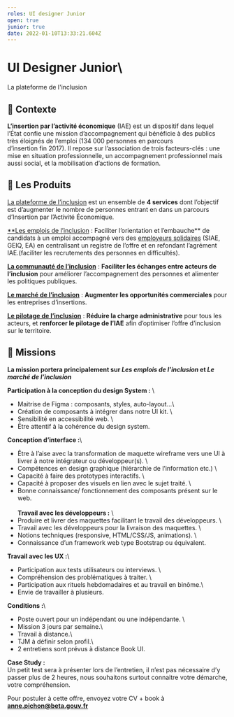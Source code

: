 ```yaml
---
roles: UI designer Junior
open: true
junior: true
date: 2022-01-10T13:33:21.604Z
---
```

# UI Designer Junior\
La plateforme de l'inclusion

## 👋 Contexte

**L’insertion par l’activité économique** (IAE) est un dispositif dans lequel l’État confie une mission d’accompagnement qui bénéficie à des publics très éloignés de l’emploi (134 000 personnes en parcours d’insertion fin 2017). Il repose sur l’association de trois facteurs-clés : une mise en situation professionnelle, un accompagnement professionnel mais aussi social, et la mobilisation d’actions de formation.

## 🧨 Les Produits

[La plateforme de l’inclusion](https://inclusion.beta.gouv.fr/) est un ensemble de **4 services** dont l’objectif est d’augmenter le nombre de personnes entrant en dans un parcours d’Insertion par l’Activité Économique.

[\*\*Les emplois de l’inclusion](https://emplois.inclusion.beta.gouv.fr/) : Faciliter l’orientation et l’embauche\*\* de candidats à un emploi accompagné vers des [employeurs solidaires](https://doc.inclusion.beta.gouv.fr/presentation/employeurs-solidaires) (SIAE, GEIQ, EA) en centralisant un registre de l’offre et en refondant l’agrément IAE.(faciliter les recrutements des personnes en difficultés).

**[La communauté de l’inclusion](https://communaute.inclusion.beta.gouv.fr/)** : **Faciliter les échanges entre acteurs de l’inclusion** pour améliorer l’accompagnement des personnes et alimenter les politiques publiques.

**[Le marché de l’inclusion](https://lemarche.inclusion.beta.gouv.fr/)** : **Augmenter les opportunités commerciales** pour les entreprises d’insertions.

**[Le pilotage de l’inclusion](https://pilotage.inclusion.beta.gouv.fr/)** : **Réduire la charge administrative** pour tous les acteurs, et **renforcer le pilotage de l’IAE** afin d’optimiser l’offre d’inclusion sur le territoire.

## 🔧 Missions

**La mission portera principalement sur *Les emplois de l’inclusion* et *Le marché de l’inclusion***

**Participation à la conception du design System :** \
- Maitrise de Figma : composants, styles, auto-layout...\
- Création de composants à intégrer dans notre UI kit. \
- Sensibilité en accessibilité web. \
- Être attentif à la cohérence du design system.

**Conception d’interface :**\
- Être à l’aise avec la transformation de maquette wireframe vers une UI à livrer à notre intégrateur ou développeur(s). \
- Compétences en design graphique (hiérarchie de l’information etc.) \
- Capacité à faire des prototypes interactifs. \
- Capacité à proposer des visuels en lien avec le sujet traité. \
- Bonne connaissance/ fonctionnement des composants présent sur le web.\
 \
**Travail avec les développeurs :** \
- Produire et livrer des maquettes facilitant le travail des développeurs. \
- Travail avec les développeurs pour la livraison des maquettes. \
- Notions techniques (responsive, HTML/CSS/JS, animations). \
- Connaissance d’un framework web type Bootstrap ou équivalent.

**Travail avec les UX :**\
- Participation aux tests utilisateurs ou interviews. \
- Compréhension des problématiques à traiter. \
- Participation aux rituels hebdomadaires et au travail en binôme.\
- Envie de travailler à plusieurs.

**Conditions :**\
- Poste ouvert pour un indépendant ou une indépendante. \
- Mission 3 jours par semaine.\
- Travail à distance.\
- TJM à définir selon profil.\
- 2 entretiens sont prévus à distance Book UI.

**Case Study :**\
Un petit test sera à présenter lors de l’entretien, il n’est pas nécessaire d’y passer plus de 2 heures, nous souhaitons surtout connaitre votre démarche, votre compréhension.

Pour postuler à cette offre, envoyez votre CV + book à **[anne.pichon@beta.gouv.fr](mailto:anne.pichon@beta.gouv.fr)**